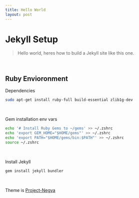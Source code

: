 ```yaml
---
title: Hello World
layout: post
---
```


# Jekyll Setup
>
> Hello world, heres how to build a Jekyll site like this one.
>
<br/>

## Ruby Envioronment

Dependencies
```sh
sudo apt-get install ruby-full build-essential zlib1g-dev
```
<br/>

Gem installation env vars
```sh
echo '# Install Ruby Gems to ~/gems' >> ~/.zshrc
echo 'export GEM_HOME="$HOME/gems"' >> ~/.zshrc
echo 'export PATH="$HOME/gems/bin:$PATH"' >> ~/.zshrc
source ~/.zshrc
```
<br/>

Install Jekyll
```sh
gem install jekyll bundler
```
<br/>

Theme is [Project-Negya](http://jekyllthemes.org/themes/project-negya/)
